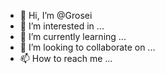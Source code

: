 - 👋 Hi, I’m @Grosei
- 👀 I’m interested in ...
- 🌱 I’m currently learning ...
- 💞️ I’m looking to collaborate on ...
- 📫 How to reach me ...

<!---
Grosei/Grosei is a ✨ special ✨ repository because its `README.md` (this file) appears on your GitHub profile.
You can click the Preview link to take a look at your changes.
--->
